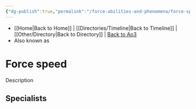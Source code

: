 ```yaml
---
{"dg-publish":true,"permalink":"/force-abilities-and-phenomena/force-speed/","tags":["light dark universal","offense defense utility","control sense alter","forcepower"]}
---
```


- [[Home\|Back to Home]] | [[Directories/Timeline\|Back to Timeline]] | [[Other/Directory\|Back to Directory]] | [Back to Ao3](https://archiveofourown.org/works/19334440/chapters/45992584)
- Also known as 

# Force speed
Description

**Specialists**
- 